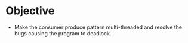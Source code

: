 # Objective
- Make the consumer produce pattern multi-threaded and resolve the bugs causing the program to deadlock.
